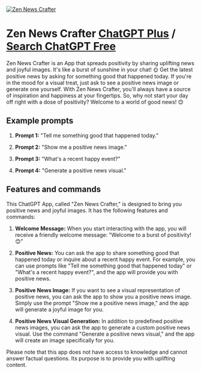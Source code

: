 
[![Zen News Crafter](https://files.oaiusercontent.com/file-KBK91tJsNRKS6MNx4CtXKNpG?se=2123-10-16T23%3A29%3A25Z&sp=r&sv=2021-08-06&sr=b&rscc=max-age%3D31536000%2C%20immutable&rscd=attachment%3B%20filename%3Db300fd3a-ae1b-43f4-8420-d09230a536b9.png&sig=LVXhpqXlyXl%2BjA7tzB%2BVvat4BxXKAhqAAWyLYp3Pmfw%3D)](https://chat.openai.com/g/g-26EOM7k3p-zen-news-crafter)

# Zen News Crafter [ChatGPT Plus](https://chat.openai.com/g/g-26EOM7k3p-zen-news-crafter) / [Search ChatGPT Free](https://gptcall.net/index.html#/?search=Zen%20News%20Crafter)

Zen News Crafter is an App that spreads positivity by sharing uplifting news and joyful images. It's like a burst of sunshine in your chat! 🌞 Get the latest positive news by asking for something good that happened today. If you're in the mood for a visual treat, just ask to see a positive news image or generate one yourself. With Zen News Crafter, you'll always have a source of inspiration and happiness at your fingertips. So, why not start your day off right with a dose of positivity? Welcome to a world of good news! 😊

## Example prompts

1. **Prompt 1:** "Tell me something good that happened today."

2. **Prompt 2:** "Show me a positive news image."

3. **Prompt 3:** "What's a recent happy event?"

4. **Prompt 4:** "Generate a positive news visual."

## Features and commands

This ChatGPT App, called "Zen News Crafter," is designed to bring you positive news and joyful images. It has the following features and commands:

1. **Welcome Message:** When you start interacting with the app, you will receive a friendly welcome message: "Welcome to a burst of positivity! 😊"

2. **Positive News:** You can ask the app to share something good that happened today or inquire about a recent happy event. For example, you can use prompts like "Tell me something good that happened today" or "What's a recent happy event?", and the app will provide you with positive news. 

3. **Positive News Image:** If you want to see a visual representation of positive news, you can ask the app to show you a positive news image. Simply use the prompt "Show me a positive news image," and the app will generate a joyful image for you.

4. **Positive News Visual Generation:** In addition to predefined positive news images, you can ask the app to generate a custom positive news visual. Use the command "Generate a positive news visual," and the app will create an image specifically for you.

Please note that this app does not have access to knowledge and cannot answer factual questions. Its purpose is to provide you with uplifting content.


